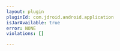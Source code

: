 ```yaml
---
layout: plugin
pluginId: com.jdroid.android.application
isJarAvailable: true
error: NONE
violations: []

---
```

